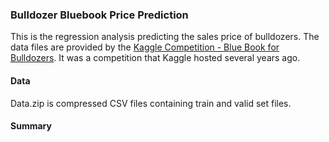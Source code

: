 ### Bulldozer Bluebook Price Prediction
This is the regression analysis predicting the sales price of bulldozers. The data files are provided by the [Kaggle Competition - Blue Book for Bulldozers](https://www.kaggle.com/c/bluebook-for-bulldozers/overview). It was a competition that Kaggle hosted several years ago.

#### Data 
Data.zip is compressed CSV files containing train and valid set files. 

#### Summary


